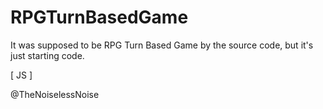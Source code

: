 # RPGTurnBasedGame
It was supposed to be RPG Turn Based Game by the source code, but it's just starting code.

[ JS ]

@TheNoiselessNoise
